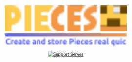 <div align="center">

<img src="https://raw.githubusercontent.com/hmues/assets/main/pieces/title.svg" alt="HMUES" width="400"><br>
<img src="https://raw.githubusercontent.com/hmues/assets/main/bar.svg" width="400"><br>
<img src="https://raw.githubusercontent.com/hmues/assets/main/pieces/description.svg" alt="Create and store pieces real quic" width="400">

[![Support Server](https://discord.com/api/guilds/968171159776559174/embed.png?style=banner2)](https://discord.gg/nkJCxU9STT)

</div>
